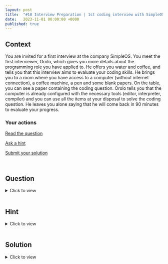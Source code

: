 ```yaml
---
layout: post
title:  "#10 Interview Preparation | 1st coding interview with SimpleOS"
date:   2023-11-01 00:00:00 +0000
published: true
---
```


<style>
  .solution pre {
    border-width:2px; 
    border-style:solid;
    border-color:green;
  }
</style>

## Context

You are invited for a first interview at the company SimpleOS. You meet the first interviewer, Orolo, which gives you more details about the programming role you have applied to. He offers you water and coffee, and tells you that this interview aims to evaluate your coding skills. He brings you to a room where you have access to a computer (without internet connection), a coffee machine, a pen and some blank papers. On the table, you can see a paper containing the coding question. Orolo tells you that the computer is already configured with the necessary tools (editor, interpreter, compiler) and you can use all the items at your disposal to solve the coding question. He leaves you alone saying that he will come back in 90 minutes to evaluate your progress.

### Your actions

[Read the question](#question)

[Ask a hint](#hint)

[Submit your solution](#solution)

<br/>

## Question 
<a name="question"></a>
<details closed>
  <summary>Click to view</summary>
<br/>
<h3>Background</h3>

In SimpleOS, a <b>folder</b> is represented with a structure with attributes <b>name</b>, <b>files</b> and <b>subfolders</b>. See below a JSON representation of a simple folder containing two files and without any subfolders.
<br/>
<br/>
<b>(Ref 1)</b>

{% highlight js %}
{
  "name"    : "root",
  "files"   : ['readme.txt', 'hello.txt'],
  "subfolders" : []
}
{% endhighlight %}

To represent a <b>folder</b> with subfolders, we reuse the same structure defined above in the attribute <b>subfolders</b>. This can represent any number of subfolder levels. See below a JSON representation of a folder containing two levels of subfolders.
<br/>
<br/>
<b>(Ref 2)</b>

{% highlight js %}
{
  "name"    : "root",
  "files"   : ['readme.txt', 'hello.txt'],
  "subfolders" : [
    {
      "name"    : "videos",
      "files"   : ['vid1.mpeg', 'vid2.mpeg', 'vid3.mpeg'],
      "subfolders" : []
    }, 
    {
      "name"    : "pictures",
      "files"   : ['pic1.jpg', 'pic2.jpg'],
      "subfolders" : [
        {
          "name"    : "holidays",
          "files"   : ['h1.jpg', 'h2.jpg'],
          "subfolders" : []
        }        
      ]
    }] 
}
{% endhighlight %}

<br/>

<h3>Your Task</h3>

Given a folder <b>f</b> as an input, write a JavaScript function <b>show(f)</b> printing on the console the folder <b>f</b>. See in section <b>Output</b> below the expected print format. The function <b>show(f)</b> should be able to print any folder representation regardless of the number of subfolder levels. You can assume that <b>f</b> is always a valid folder structure.

<br/>
<br/>
<h3>Output</h3>
When evaluating <b>show(f)</b> with <b>(Ref 2)</b> as its input, we obtain :

{% highlight js %}
root
..readme.txt
..hello.txt
..videos
....vid1.mpeg
....vid2.mpeg
....vid3.mpeg
..pictures
....pic1.jpg
....pic2.jpg
....holidays
......h1.jpg
......h2.jpg
{% endhighlight %}

</details>

<br/>

## Hint
<a name="hint"></a>
<details closed>
  <summary>Click to view</summary>
  <br/>
  After 20 minutes, Orolo comes back to the room to verify that you can work comfortably with the computer and asks you if you need anything. You mentioned that the computer setup is great and the question is very clear. You also indicate that you made some progress but, if possible, will be nice to get a small help to finalize your solution. Orolo states that it is possible and suggests you to read <a href="https://en.wikipedia.org/wiki/Depth-first_search" target="_blank">this</a>.
</details>

<br/>

## Solution
<a name="solution"></a>
<details closed>
  <summary>Click to view</summary>
  <br/>
  <div class="solution">
  {% highlight js %}
  function show(f) {
    showCalc(f, 0)
  }

  function showCalc(f, i) {
    console.log(tab(i) + f.name)
    f.files.forEach(a => console.log(tab(i + 1) + a))
    f.subfolders.forEach(a => showCalc(a, i + 1))
  }

  function tab(t) {
    if (t < 1) return "" 
    else return ".." + tab(t - 1)
  }
  {% endhighlight %}
  </div>
</details>

<br/>
